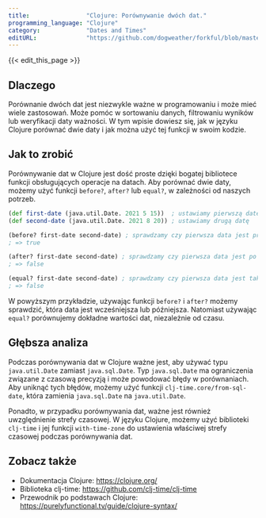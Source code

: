 ```yaml
---
title:                "Clojure: Porównywanie dwóch dat."
programming_language: "Clojure"
category:             "Dates and Times"
editURL:              "https://github.com/dogweather/forkful/blob/master/content/pl/clojure/comparing-two-dates.md"
---
```


{{< edit_this_page >}}

## Dlaczego

Porównanie dwóch dat jest niezwykle ważne w programowaniu i może mieć wiele zastosowań. Może pomóc w sortowaniu danych, filtrowaniu wyników lub weryfikacji daty ważności. W tym wpisie dowiesz się, jak w języku Clojure porównać dwie daty i jak można użyć tej funkcji w swoim kodzie.

## Jak to zrobić

Porównywanie dat w Clojure jest dość proste dzięki bogatej bibliotece funkcji obsługujących operacje na datach. Aby porównać dwie daty, możemy użyć funkcji `before?`, `after?` lub `equal?`, w zależności od naszych potrzeb.

```Clojure
(def first-date (java.util.Date. 2021 5 15))  ; ustawiamy pierwszą datę
(def second-date (java.util.Date. 2021 8 20)) ; ustawiamy drugą datę

(before? first-date second-date) ; sprawdzamy czy pierwsza data jest przed drugą
; => true

(after? first-date second-date) ; sprawdzamy czy pierwsza data jest po drugiej
; => false

(equal? first-date second-date) ; sprawdzamy czy pierwsza data jest taka sama jak druga
; => false
```

W powyższym przykładzie, używając funkcji `before?` i `after?` możemy sprawdzić, która data jest wcześniejsza lub późniejsza. Natomiast używając `equal?` porównujemy dokładne wartości dat, niezależnie od czasu.

## Głębsza analiza

Podczas porównywania dat w Clojure ważne jest, aby używać typu `java.util.Date` zamiast `java.sql.Date`. Typ `java.sql.Date` ma ograniczenia związane z czasową precyzją i może powodować błędy w porównaniach. Aby uniknąć tych błędów, możemy użyć funkcji `clj-time.core/from-sql-date`, która zamienia `java.sql.Date` na `java.util.Date`.

Ponadto, w przypadku porównywania dat, ważne jest również uwzględnienie strefy czasowej. W języku Clojure, możemy użyć biblioteki `clj-time` i jej funkcji `with-time-zone` do ustawienia właściwej strefy czasowej podczas porównywania dat.

## Zobacz także

- Dokumentacja Clojure: https://clojure.org/
- Biblioteka clj-time: https://github.com/clj-time/clj-time
- Przewodnik po podstawach Clojure: https://purelyfunctional.tv/guide/clojure-syntax/
